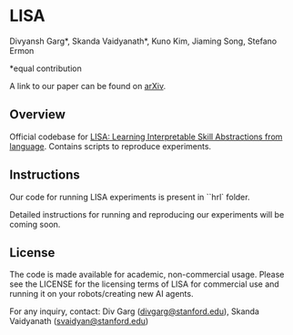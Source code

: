 
# LISA

Divyansh Garg\*, Skanda Vaidyanath\*, Kuno Kim, Jiaming Song, Stefano Ermon

\*equal contribution

A link to our paper can be found on [arXiv](https://arxiv.org/abs/2203.00054).

## Overview

Official codebase for [LISA: Learning Interpretable Skill Abstractions from language](https://div99.github.io/LISA/).
Contains scripts to reproduce experiments.

<!-- ![image info](./architecture.png) -->

## Instructions

Our code for running LISA experiments is present in ``hrl` folder.

Detailed instructions for running and reproducing our experiments will be coming soon.
<!-- See corresponding READMEs in each folder for instructions; scripts should be run from the respective directories.
It may be necessary to add the respective directories to your PYTHONPATH. -->

## License

The code is made available for academic, non-commercial usage. Please see the LICENSE for the licensing terms of LISA for commercial use and running it on your robots/creating new AI agents.

For any inquiry, contact: Div Garg (divgarg@stanford.edu), Skanda Vaidyanath (svaidyan@stanford.edu)
